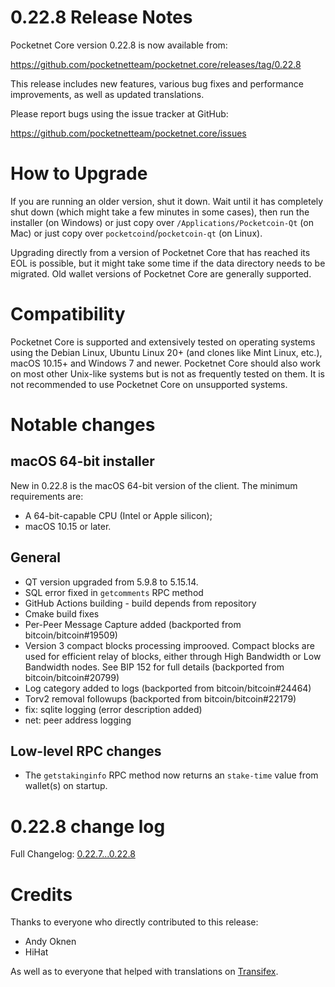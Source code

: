 0.22.8 Release Notes
====================

Pocketnet Core version 0.22.8 is now available from:

  <https://github.com/pocketnetteam/pocketnet.core/releases/tag/0.22.8>

This release includes new features, various bug fixes and performance
improvements, as well as updated translations.

Please report bugs using the issue tracker at GitHub:

  <https://github.com/pocketnetteam/pocketnet.core/issues>

How to Upgrade
==============

If you are running an older version, shut it down. Wait until it has completely
shut down (which might take a few minutes in some cases), then run the
installer (on Windows) or just copy over `/Applications/Pocketcoin-Qt` (on Mac)
or just copy over `pocketcoind`/`pocketcoin-qt` (on Linux).

Upgrading directly from a version of Pocketnet Core that has reached its EOL is
possible, but it might take some time if the data directory needs to be migrated. Old
wallet versions of Pocketnet Core are generally supported.

Compatibility
=============

Pocketnet Core is supported and extensively tested on operating systems
using the Debian Linux, Ubuntu Linux 20+ (and clones like Mint Linux, etc.), macOS 10.15+ and
Windows 7 and newer. Pocketnet Core should also work on most other Unix-like systems but
is not as frequently tested on them.  It is not recommended to use Pocketnet Core on
unsupported systems.

Notable changes
===============

macOS 64-bit installer
-------------------------

New in 0.22.8 is the macOS 64-bit version of the client.
The minimum requirements are:
* A 64-bit-capable CPU (Intel or Apple silicon);
* macOS 10.15 or later.

General
-------
- QT version upgraded from 5.9.8 to 5.15.14.
- SQL error fixed in `getcomments` RPC method
- GitHub Actions building - build depends from repository
- Cmake build fixes
- Per-Peer Message Capture added (backported from bitcoin/bitcoin#19509)
- Version 3 compact blocks processing improoved. Compact blocks are used for efficient relay of blocks,
  either through High Bandwidth or Low Bandwidth nodes. See BIP 152 for full details (backported from bitcoin/bitcoin#20799)
- Log category added to logs (backported from bitcoin/bitcoin#24464)
- Torv2 removal followups (backported from bitcoin/bitcoin#22179)
- fix: sqlite logging (error description added)
- net: peer address logging

Low-level RPC changes
---------------------

- The `getstakinginfo` RPC method now returns an `stake-time` value from wallet(s) on startup.

0.22.8 change log
=================
Full Changelog: [0.22.7...0.22.8](https://github.com/pocketnetteam/pocketnet.core/compare/0.22.7...0.22.8)

Credits
=======

Thanks to everyone who directly contributed to this release:

- Andy Oknen
- HiHat

As well as to everyone that helped with translations on [Transifex](https://www.transifex.com/pocketnetteam/pocketnet-core/).
